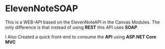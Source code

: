 # ElevenNoteSOAP

This is a WEB-API based on the ElevenNoteAPI in the Canvas Modules. The only difference is that instead of using **REST** this API uses **SOAP**.

I Also Created a quick front-end to consume the **API** using **ASP.NET Core MVC**
